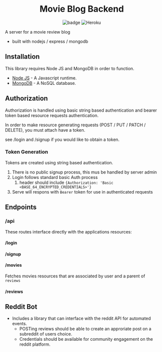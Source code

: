
<span style="text-align: center">

# Movie Blog Backend

![badge](https://action-badges.now.sh/JacobKnaack/movie-blog-back)
![Heroku](https://heroku-badge.herokuapp.com/?app=movie-blog-backend)

</span>

A server for a movie review blog

* built with nodejs / express / mongodb

## Installation

This library requires Node JS and MongoDB in order to function.

* [Node JS](https://nodejs.org/) - A Javascript runtime.
* [MongoDB](https://www.mongodb.com/) - A NoSQL database.

## Authorization

Authorization is handled using basic string based authentication and bearer token based resource requests authentication.

In order to make resource generating requests (POST / PUT / PATCH / DELETE), you must attach have a token.

see /login and /signup if you would like to obtain a token.

### Token Generation

Tokens are created using string based authentication.

1) There is no public signup process,  this mus be handled by server admin
2) Login follows standard basic Auth process
   1) header should include `{Authorization: 'Basic <BASE_64_ENCRYPTED_CREDENTIALS>'}`
3) Serve will respons with `Bearer` token for use in authenticated requests 

## Endpoints

### /api

These routes interface directly with the applications resources:

#### /login

#### /signup

#### /movies

Fetches movies resources that are associated by user and a parent of `reviews`

#### /reviews

## Reddit Bot

- Includes a library that can interface with the reddit API for automated events.
  - POSTing reviews should be able to create an approriate post on a subreddit of users choice.
  - Credentials should be available for community engagement on the reddit platform.